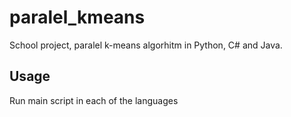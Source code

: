 # paralel_kmeans

School project, paralel k-means algorhitm in Python, C# and Java.

## Usage

Run main script in each of the languages
